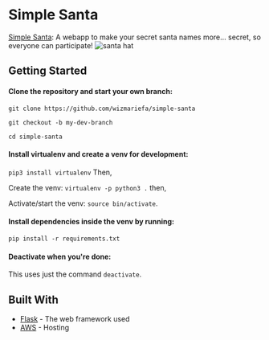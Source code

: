 # Simple Santa

[Simple Santa](http://www.simple-santa.com): A webapp to make your secret santa names more... secret, so everyone can participate!
![santa hat](https://raw.githubusercontent.com/wizmariefa/simple-santa/master/static/images/santahat_no_dec.gif)

## Getting Started

#### Clone the repository and start your own branch:

`git clone https://github.com/wizmariefa/simple-santa`

`git checkout -b my-dev-branch`

`cd simple-santa`


#### Install virtualenv and create a venv for development:

`pip3 install virtualenv` Then,

Create the venv: `virtualenv -p python3 .` then,

Activate/start the venv: `source bin/activate`.


#### Install dependencies inside the venv by running:
`pip install -r requirements.txt`


#### Deactivate when you're done:
This uses just the command `deactivate`.

## Built With

* [Flask](http://flask.pocoo.org/) - The web framework used
* [AWS](https://aws.amazon.com/) - Hosting
